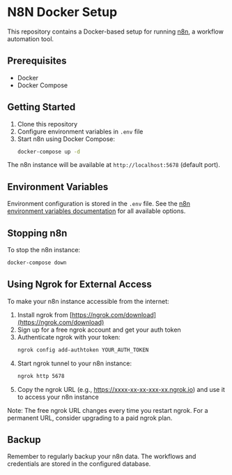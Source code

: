 # N8N Docker Setup

This repository contains a Docker-based setup for running [n8n](https://n8n.io/), a workflow automation tool.

## Prerequisites

- Docker
- Docker Compose

## Getting Started

1. Clone this repository
2. Configure environment variables in `.env` file
3. Start n8n using Docker Compose:
   ```bash
   docker-compose up -d
   ```

The n8n instance will be available at `http://localhost:5678` (default port).

## Environment Variables

Environment configuration is stored in the `.env` file. See the [n8n environment variables documentation](https://docs.n8n.io/hosting/environment-variables/) for all available options.

## Stopping n8n

To stop the n8n instance:
```bash
docker-compose down
```

## Using Ngrok for External Access

To make your n8n instance accessible from the internet:

1. Install ngrok from [https://ngrok.com/download](https://ngrok.com/download)
2. Sign up for a free ngrok account and get your auth token
3. Authenticate ngrok with your token:
   ```bash
   ngrok config add-authtoken YOUR_AUTH_TOKEN
   ```
4. Start ngrok tunnel to your n8n instance:
   ```bash
   ngrok http 5678
   ```
5. Copy the ngrok URL (e.g., https://xxxx-xx-xx-xxx-xx.ngrok.io) and use it to access your n8n instance

Note: The free ngrok URL changes every time you restart ngrok. For a permanent URL, consider upgrading to a paid ngrok plan.

## Backup

Remember to regularly backup your n8n data. The workflows and credentials are stored in the configured database.
